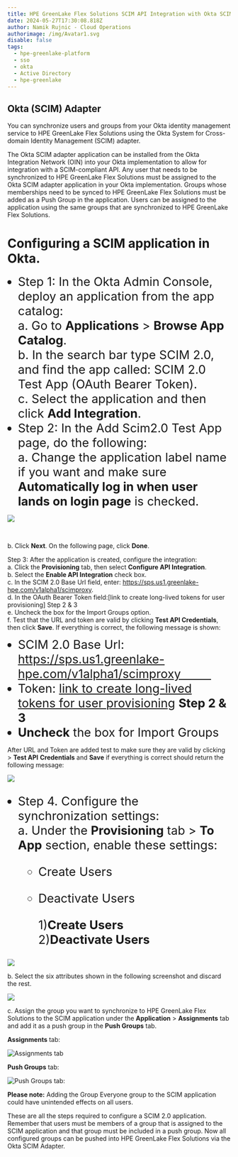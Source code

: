 ```yaml
---
title: HPE GreenLake Flex Solutions SCIM API Integration with Okta SCIM Adapter
date: 2024-05-27T17:30:08.818Z
author: Namik Rujnic - Cloud Operations
authorimage: /img/Avatar1.svg
disable: false
tags:
  - hpe-greenlake-platform
  - sso
  - okta
  - Active Directory
  - hpe-greenlake
---
```

<style> li { font-size: 27px; line-height: 33px; max-width: none; } </style>

## Okta (SCIM) Adapter

You can synchronize users and groups from your Okta identity management service to HPE GreenLake Flex Solutions using the Okta System for Cross-domain Identity Management (SCIM) adapter. 

The Okta SCIM adapter application can be installed from the Okta Integration Network (OIN) into your Okta implementation to allow for integration with a SCIM-compliant API. Any user that needs to be synchronized to HPE GreenLake Flex Solutions must be assigned to the Okta SCIM adapter application in your Okta implementation. Groups whose memberships need to be synced to HPE GreenLake Flex Solutions must be added as a Push Group in the application. Users can be assigned to the application using the same groups that are synchronized to HPE GreenLake Flex Solutions.

# Configuring a SCIM application in Okta.

* Step 1: In the Okta Admin Console, deploy an application from the app catalog:    
    a. Go to **Applications** > **Browse App Catalog**.    
    b. In the search bar type SCIM 2.0, and find the app called: SCIM 2.0 Test App (OAuth Bearer Token).    
    c. Select the application and then click **Add Integration**.    
* Step 2:  In the Add Scim2.0 Test App page, do the following:    
    a. Change the application label name if you want and make sure **Automatically log in when user lands on login page** is checked.

![](/img/scimgeneral.png)

  <br />

   b. Click **Next**. On the following page, click **Done**.    

Step 3: After the application is created, configure the integration:    
    a. Click the **Provisioning** tab, then select **Configure API Integration**.    
    b. Select the **Enable API Integration** check box.    
    c. In the SCIM 2.0 Base Url field, enter: https://sps.us1.greenlake-hpe.com/v1alpha1/scimproxy.    
    d. In the OAuth Bearer Token field:[link to create long-lived tokens for user provisioning] Step 2 & 3    
    e. Uncheck the box for the Import Groups option.    
    f. Test that the URL and token are valid by clicking **Test API Credentials**, then click **Save**. If everything is correct, the following message is shown:

* SCIM 2.0 Base Url: https://sps.us1.greenlake-hpe.com/v1alpha1/scimproxy         
* Token: [link to create long-lived tokens for user provisioning](https://developer.hpe.com/blog/configuring-azure-ad-with-long-term-token-for-scim-provisiong/) 
  **Step 2 & 3**
* **Uncheck** the box for Import Groups

After URL and Token are added test to make sure they are valid by clicking > **Test API** **Credentials** and **Save** if everything is correct should return the following message:

![](/img/scimtest.png)

* Step 4. Configure the synchronization settings:    
    a. Under the **Provisioning** tab > **To App** section, enable these settings:

  * Create Users    
  * Deactivate Users    

    1)**Create Users**                   2)**Deactivate Users**

![](/img/scim2app.png)

   b. Select the six attributes shown in the following screenshot and discard the rest.    

![](/img/attributes.png)

   c. Assign the group you want to synchronize to HPE GreenLake Flex Solutions to the SCIM application under the **Application** > **Assignments** tab and add it as a push group in  the **Push Groups** tab.

**Assignments** tab:

![](/img/scim-group.png "Assignments tab")

**Push Groups** tab:

![](/img/scim-push.png "Push Groups tab:")

**Please note:**
Adding the Group Everyone group to the SCIM application could have unintended effects on all users. 

These are all the steps required to configure a SCIM 2.0 application.  Remember that users must be members of a group that is assigned to the SCIM application and that group must be included in a push group. 
Now all configured groups can be pushed into HPE GreenLake Flex Solutions via the Okta SCIM Adapter.